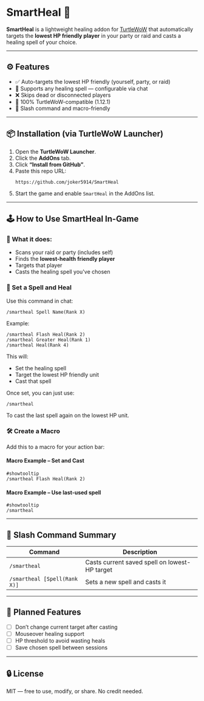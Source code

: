 # SmartHeal 🔮

**SmartHeal** is a lightweight healing addon for [TurtleWoW](https://turtle-wow.org/) that automatically targets the **lowest HP friendly player** in your party or raid and casts a healing spell of your choice.

---

## ⚙️ Features

- ✅ Auto-targets the lowest HP friendly (yourself, party, or raid)
- 🔄 Supports any healing spell — configurable via chat
- ❌ Skips dead or disconnected players
- 🐢 100% TurtleWoW-compatible (1.12.1)
- 💬 Slash command and macro-friendly

---

## 📦 Installation (via TurtleWoW Launcher)

1. Open the **TurtleWoW Launcher**.
2. Click the **AddOns** tab.
3. Click **“Install from GitHub”**.
4. Paste this repo URL:
   ```
   https://github.com/joker5914/SmartHeal
   ```
5. Start the game and enable `SmartHeal` in the AddOns list.

---

## 🕹️ How to Use SmartHeal In-Game

### 🧠 What it does:
- Scans your raid or party (includes self)
- Finds the **lowest-health friendly player**
- Targets that player
- Casts the healing spell you've chosen

### 🔘 Set a Spell and Heal

Use this command in chat:
```
/smartheal Spell Name(Rank X)
```

Example:
```
/smartheal Flash Heal(Rank 2)
/smartheal Greater Heal(Rank 1)
/smartheal Heal(Rank 4)
```

This will:
- Set the healing spell
- Target the lowest HP friendly unit
- Cast that spell

Once set, you can just use:
```
/smartheal
```
To cast the last spell again on the lowest HP unit.

### 🛠 Create a Macro

Add this to a macro for your action bar:

#### Macro Example – Set and Cast
```
#showtooltip
/smartheal Flash Heal(Rank 2)
```

#### Macro Example – Use last-used spell
```
#showtooltip
/smartheal
```

---

## 💬 Slash Command Summary

| Command | Description |
|---------|-------------|
| `/smartheal` | Casts current saved spell on lowest-HP target |
| `/smartheal [Spell(Rank X)]` | Sets a new spell and casts it |

---

## 🚧 Planned Features

- [ ] Don’t change current target after casting
- [ ] Mouseover healing support
- [ ] HP threshold to avoid wasting heals
- [ ] Save chosen spell between sessions

---

## 🔒 License

MIT — free to use, modify, or share. No credit needed.
